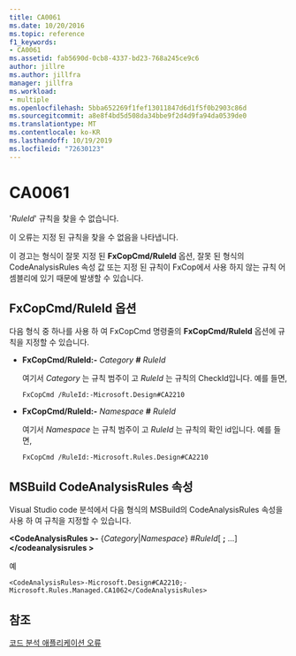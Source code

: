 ```yaml
---
title: CA0061
ms.date: 10/20/2016
ms.topic: reference
f1_keywords:
- CA0061
ms.assetid: fab5690d-0cb8-4337-bd23-768a245ce9c6
author: jillre
ms.author: jillfra
manager: jillfra
ms.workload:
- multiple
ms.openlocfilehash: 5bba652269f1fef13011847d6d1f5f0b2903c86d
ms.sourcegitcommit: a8e8f4bd5d508da34bbe9f2d4d9fa94da0539de0
ms.translationtype: MT
ms.contentlocale: ko-KR
ms.lasthandoff: 10/19/2019
ms.locfileid: "72630123"
---
```

# <a name="ca0061"></a>CA0061
'*RuleId*' 규칙을 찾을 수 없습니다.

이 오류는 지정 된 규칙을 찾을 수 없음을 나타냅니다.

이 경고는 형식이 잘못 지정 된 **FxCopCmd/RuleId** 옵션, 잘못 된 형식의 CodeAnalysisRules 속성 값 또는 지정 된 규칙이 FxCop에서 사용 하지 않는 규칙 어셈블리에 있기 때문에 발생할 수 있습니다.

## <a name="fxcopcmd-ruleid-option"></a>FxCopCmd/RuleId 옵션
다음 형식 중 하나를 사용 하 여 FxCopCmd 명령줄의 **FxCopCmd/RuleId** 옵션에 규칙을 지정할 수 있습니다.

- **FxCopCmd/RuleId:-** *Category* **#** *RuleId*

     여기서 *Category* 는 규칙 범주이 고 *RuleId* 는 규칙의 CheckId입니다. 예를 들면,

    ```
    FxCopCmd /RuleId:-Microsoft.Design#CA2210
    ```

- **FxCopCmd/RuleId:-** *Namespace* **#** *RuleId*

     여기서 *Namespace* 는 규칙 범주이 고 *RuleId* 는 규칙의 확인 id입니다. 예를 들면,

    ```
    FxCopCmd /RuleId:-Microsoft.Rules.Design#CA2210
    ```

## <a name="msbuild-codeanalysisrules-property"></a>MSBuild CodeAnalysisRules 속성
Visual Studio code 분석에서 다음 형식의 MSBuild의 CodeAnalysisRules 속성을 사용 하 여 규칙을 지정할 수 있습니다.

**\<CodeAnalysisRules >-** {*Category*&#124;*Namespace*} #*RuleId*[ **;** ...] **\</codeanalysisrules >**

예

```
<CodeAnalysisRules>-Microsoft.Design#CA2210;-Microsoft.Rules.Managed.CA1062</CodeAnalysisRules>
```

## <a name="see-also"></a>참조
[코드 분석 애플리케이션 오류](../code-quality/code-analysis-application-errors.md)
